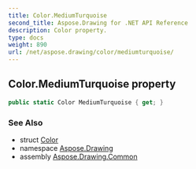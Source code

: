 ```yaml
---
title: Color.MediumTurquoise
second_title: Aspose.Drawing for .NET API Reference
description: Color property. 
type: docs
weight: 890
url: /net/aspose.drawing/color/mediumturquoise/
---
```

## Color.MediumTurquoise property

```csharp
public static Color MediumTurquoise { get; }
```

### See Also

* struct [Color](../)
* namespace [Aspose.Drawing](../../color/)
* assembly [Aspose.Drawing.Common](../../../)


